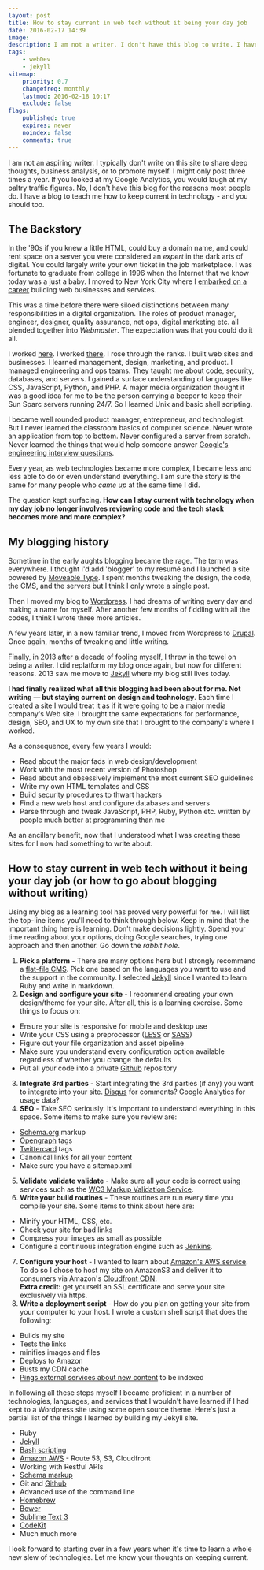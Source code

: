 ```yaml
---
layout: post
title: How to stay current in web tech without it being your day job
date: 2016-02-17 14:39
image:
description: I am not a writer. I don't have this blog to write. I have it to teach me how to code and keep current in technology. You should too.
tags:
    - webDev
    - jekyll
sitemap:
    priority: 0.7
    changefreq: monthly
    lastmod: 2016-02-18 10:17
    exclude: false
flags:
    published: true
    expires: never
    noindex: false
    comments: true
---
```


I am not an aspiring writer. I typically don't write on this site to share deep thoughts, business analysis, or to promote myself. I might only post three times a year. If you looked at my Google Analytics, you would laugh at my paltry traffic figures. No, I don't have this blog for the reasons most people do. I have a blog to teach me how to keep current in technology - and you should too.

## The Backstory

In the '90s if you knew a little HTML, could buy a domain name, and could rent space on a server you were considered an _expert_ in the dark arts of digital. You could largely write your own ticket in the job marketplace. I was fortunate to graduate from college in 1996 when the Internet that we know today was a just a baby. I moved to New York City where I [embarked on a career][1] building web businesses and services.

This was a time before there were siloed distinctions between many responsibilities in a digital organization. The roles of product manager, engineer, designer, quality assurance, net ops, digital marketing etc. all blended together into _Webmaster_. The expectation was that you could do it all.

I worked [here][8]. I worked [there][9]. I rose through the ranks. I built web sites and businesses. I learned management, design, marketing, and product. I managed engineering and ops teams. They taught me about code, security, databases, and servers. I gained a surface understanding of languages like CSS, JavaScript, Python, and PHP. A major media organization thought it was a good idea for me to be the person carrying a beeper to keep their Sun Sparc servers running 24/7. So I learned Unix and basic shell scripting.

I became well rounded product manager, entrepreneur, and technologist. But I never learned the classroom basics of computer science. Never wrote an application from top to bottom. Never configured a server from scratch. Never learned the things that would help someone answer [Google's engineering interview questions][15].

Every year, as web technologies became more complex, I became less and less able to do or even understand everything. I am sure the story is the same for many people who _came up_ at the same time I did.

The question kept surfacing. **How can I stay current with technology when my day job no longer involves reviewing code and the tech stack becomes more and more complex?**

## My blogging history

Sometime in the early aughts blogging became the rage. The term was everywhere. I thought I'd add 'blogger' to my resumé and I launched a site powered by [Moveable Type][2]. I spent months tweaking the design, the code, the CMS, and the servers but I think I only wrote a single post.

Then I moved my blog to [Wordpress][3]. I had dreams of writing every day and making a name for myself. After another few months of fiddling with all the codes, I think I wrote three more articles.

A few years later, in a now familiar trend, I moved from Wordpress to [Drupal][4]. Once again, months of tweaking and little writing.

Finally, in 2013 after a decade of fooling myself, I threw in the towel on being a writer. I did replatform my blog once again, but now for different reasons. 2013 saw me move to [Jekyll][5] where my blog still lives today.

**I had finally realized what all this blogging had been about for me. Not writing &mdash; but staying current on design and technology**. Each time I created a site I would treat it as if it were going to be a major media company's Web site. I brought the same expectations for performance, design, SEO, and UX to my own site that I brought to the company's where I worked.

As a consequence, every few years I would:

-   Read about the major fads in web design/development
-   Work with the most recent version of Photoshop
-   Read about and obsessively implement the most current SEO guidelines
-   Write my own HTML templates and CSS
-   Build security procedures to thwart hackers
-   Find a new web host and configure databases and servers
-   Parse through and tweak JavaScript, PHP, Ruby, Python etc. written by people much better at programming than me

As an ancillary benefit, now that I understood what I was creating these sites for I now had something to write about.

## How to stay current in web tech without it being your day job <span class="normaloverride">(or how to go about blogging without writing)</span>

Using my blog as a learning tool has proved very powerful for me. I will list the top-line items you'll need to think through below. Keep in mind that the important thing here is learning. Don't make decisions lightly. Spend your time reading about your options, doing Google searches, trying one approach and then another. Go down the _rabbit hole_.

1. **Pick a platform** - There are many options here but I strongly recommend a [flat-file CMS][10]. Pick one based on the languages you want to use and the support in the community. I selected [Jekyll][5] since I wanted to learn Ruby and write in markdown.
2. **Design and configure your site** - I recommend creating your own design/theme for your site. After all, this is a learning exercise. Some things to focus on:

-   Ensure your site is responsive for mobile and desktop use
-   Write your CSS using a preprocessor ([LESS][12] or [SASS][11])
-   Figure out your file organization and asset pipeline
-   Make sure you understand every configuration option available regardless of whether you change the defaults
-   Put all your code into a private [Github][22] repository

3. **Integrate 3rd parties** - Start integrating the 3rd parties (if any) you want to integrate into your site. [Disqus][13] for comments? Google Analytics for usage data?
4. **SEO** - Take SEO seriously. It's important to understand everything in this space. Some items to make sure you review are:

-   [Schema.org][14] markup
-   [Opengraph][16] tags
-   [Twittercard][17] tags
-   Canonical links for all your content
-   Make sure you have a sitemap.xml

5. **Validate validate validate** - Make sure all your code is correct using services such as the [WC3 Markup Validation Service][18].
6. **Write your build routines** - These routines are run every time you compile your site. Some items to think about here are:

-   Minify your HTML, CSS, etc.
-   Check your site for bad links
-   Compress your images as small as possible
-   Configure a continuous integration engine such as [Jenkins][21].

7. **Configure your host** - I wanted to learn about [Amazon's AWS service][19]. To do so I chose to host my site on AmazonS3 and deliver it to consumers via Amazon's [Cloudfront CDN][20].<br />**Extra credit:** get yourself an SSL certificate and serve your site exclusively via https.
8. **Write a deployment script** - How do you plan on getting your site from your computer to your host. I wrote a custom shell script that does the following:

-   Builds my site
-   Tests the links
-   minifies images and files
-   Deploys to Amazon
-   Busts my CDN cache
-   [Pings external services about new content][27] to be indexed

In following all these steps myself I became proficient in a number of technologies, languages, and services that I wouldn't have learned if I had kept to a Wordpress site using some open source theme. Here's just a partial list of the things I learned by building my Jekyll site.

-   Ruby
-   [Jekyll][5]
-   [Bash scripting][28]
-   [Amazon AWS][19] - Route 53, S3, Cloudfront
-   Working with Restful APIs
-   [Schema markup][14]
-   Git and [Github][22]
-   Advanced use of the command line
-   [Homebrew][23]
-   [Bower][24]
-   [Sublime Text 3][25]
-   [CodeKit][26]
-   Much much more

I look forward to starting over in a few years when it's time to learn a whole new slew of technologies. Let me know your thoughts on keeping current.

[1]: https://natelandau.com/nathaniel-landau-resume/
[2]: https://en.wikipedia.org/wiki/Movable_Type
[3]: https://wordpress.org/
[4]: https://www.drupal.org/
[5]: https://jekyllrb.com/
[6]: https://www.squarespace.com/
[7]: https://www.weebly.com/
[8]: https://www.theglobe.com/
[9]: https://about.com/
[10]: https://github.com/ahadb/flat-file-cms
[11]: https://sass-lang.com/
[12]: https://lesscss.org/
[13]: https://disqus.com/
[14]: https://schema.org/
[15]: https://www.businessinsider.com/15-mind-bending-interview-questions-that-every-google-engineer-can-answer-2012-1?op=1
[16]: https://ogp.me/
[17]: https://dev.twitter.com/cards/markup
[18]: https://validator.w3.org/
[19]: https://aws.amazon.com/
[20]: https://aws.amazon.com/cloudfront/
[21]: https://jenkins-ci.org/
[22]: https://github.com/
[23]: https://brew.sh/
[24]: https://bower.io/
[25]: https://www.sublimetext.com/3
[26]: https://incident57.com/codekit/
[27]: https://natelandau.com/how-to-notify-services-when-post-jekyll/
[28]: https://natelandau.com/bash-scripting-utilities/
